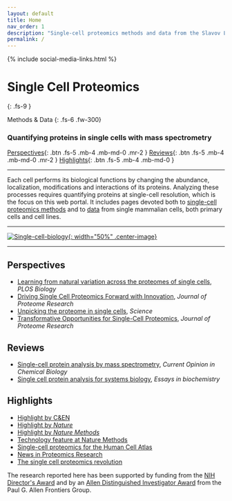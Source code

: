 ```yaml
---
layout: default
title: Home
nav_order: 1
description: "Single-cell proteomics methods and data from the Slavov Laboratory"
permalink: /
---
```

{% include social-media-links.html %}

# **Single Cell Proteomics**

{: .fs-9 }

Methods & Data
{: .fs-6 .fw-300}

### Quantifying proteins in single cells with mass spectrometry


[Perspectives]({{site.baseurl}}#perspectives){: .btn .fs-5 .mb-4 .mb-md-0 .mr-2 }
[Reviews]({{site.baseurl}}#reviews){: .btn .fs-5 .mb-4 .mb-md-0 .mr-2 }
[Highlights]({{site.baseurl}}#highlights){: .btn .fs-5 .mb-4 .mb-md-0 }


------------

Each cell performs its biological functions by changing the abundance, localization, modifications and interactions of its proteins. Analyzing these processes requires quantifying proteins at single-cell resolution, which is the focus on this web portal. It includes pages devoted both to [single-cell proteomics methods](methods) and to [data](data) from single mammalian cells, both primary cells and cell lines.  


------------

[![Single-cell-biology]({{site.baseurl}}/assets/images/Single-cell-biology.png){: width="50%" .center-image}](https://doi.org/10.1016/j.mcpro.2021.100179)

------------
## Perspectives
* [Learning from natural variation across the proteomes of single cells](https://journals.plos.org/plosbiology/article?id=10.1371/journal.pbio.3001512), *PLOS Biology*
* [Driving Single Cell Proteomics Forward with Innovation](https://pubmed.ncbi.nlm.nih.gov/34597050/), *Journal of Proteome Research*
* [Unpicking the proteome in single cells](https://www.science.org/doi/10.1126/science.aaz6695), *Science*
* [Transformative Opportunities for Single-Cell Proteomics](https://www.ncbi.nlm.nih.gov/pmc/articles/PMC6089608/), *Journal of Proteome Research*



## Reviews
* [Single-cell protein analysis by mass spectrometry](https://doi.org/10.1016/j.cbpa.2020.04.018), *Current Opinion in Chemical Biology*
* [Single cell protein analysis for systems biology](https://www.ncbi.nlm.nih.gov/pmc/articles/PMC6204083/),	*Essays in biochemistry*


## Highlights
* [Highlight by C&EN](https://cen.acs.org/biological-chemistry/proteomics/single-cell-proteomics-mass-spec/99/i40)
* [Highlight by *Nature*](https://www.nature.com/articles/d41586-021-02530-6)
* [Highlight by *Nature Methods*](https://www.nature.com/articles/s41592-021-01243-y)
* [Technology feature at Nature Methods](https://www.nature.com/articles/s41592-019-0540-6)
* [Single-cell proteomics for the Human Cell Atlas](https://news.northeastern.edu/2019/07/08/northeastern-university-proteomics-researcher-receives-grant-from-chan-zuckerberg-initiative-to-help-map-all-cells-in-the-human-body-to-better-understand-cancer-diabetes-and-other-diseases/)
* [News in Proteomics Research](http://proteomicsnews.blogspot.com/2019/12/over-1000-single-cell-proteomes-2700.html)
* [The single cell proteomics revolution](https://www.bioanalysis-zone.com/2020/02/11/single-cell-proteomics-revolution_bo/)





The research reported here has been supported by funding from the [NIH Director's Award](https://projectreporter.nih.gov/project_info_description.cfm?aid=9167004&icde=31336575) and by an [Allen Distinguished Investigator Award](https://alleninstitute.org/what-we-do/frontiers-group/distinguished-investigators/projects/tracking-proteome-dynamics-single-cells) from the Paul G. Allen Frontiers Group.

